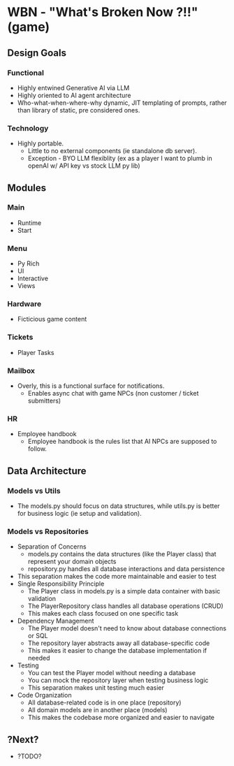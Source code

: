 # WBN - "What's Broken Now ?!!" (game)

## Design Goals

### Functional

- Highly entwined Generative AI via LLM
- Highly oriented to AI agent architecture
- Who-what-when-where-why dynamic, JIT templating of prompts, rather than library of static, pre considered ones.

### Technology

- Highly portable.  
  - Little to no external components (ie standalone db server).  
  - Exception - BYO LLM flexiblity (ex as a player I want to plumb in openAI w/ API key vs stock LLM py lib)

## Modules

### Main

- Runtime
- Start

### Menu

- Py Rich
- UI
- Interactive
- Views

### Hardware

- Ficticious game content

### Tickets

- Player Tasks

### Mailbox

- Overly, this is a functional surface for notifications.
    - Enables async chat with game NPCs (non customer / ticket submitters)

### HR

- Employee handbook
    - Employee handbook is the rules list that AI NPCs are supposed to follow.

## Data Architecture

### Models vs Utils

- The models.py should focus on data structures, while utils.py is better for business logic (ie setup and validation).

### Models vs Repositories

- Separation of Concerns
  - models.py contains the data structures (like the Player class) that represent your domain objects
  - repository.py handles all database interactions and data persistence
- This separation makes the code more maintainable and easier to test
- Single Responsibility Principle
  - The Player class in models.py is a simple data container with basic validation
  - The PlayerRepository class handles all database operations (CRUD)
  - This makes each class focused on one specific task
- Dependency Management
  - The Player model doesn't need to know about database connections or SQL
  - The repository layer abstracts away all database-specific code
  - This makes it easier to change the database implementation if needed
- Testing
  - You can test the Player model without needing a database
  - You can mock the repository layer when testing business logic
  - This separation makes unit testing much easier
- Code Organization
  - All database-related code is in one place (repository)
  - All domain models are in another place (models)
  - This makes the codebase more organized and easier to navigate

## ?Next?

- ?TODO?
